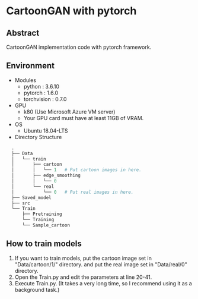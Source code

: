 # CartoonGAN with pytorch

## Abstract

CartoonGAN implementation code with pytorch framework.

## Environment

- Modules
  - python : 3.6.10
  - pytorch : 1.6.0
  - torchvision : 0.7.0
- GPU
  - k80 (Use Microsoft Azure VM server)
  - Your GPU card must have at least 11GB of VRAM.
- OS
  - Ubuntu 18.04-LTS
- Directory Structure

``` python
  .
  ├── Data
  │   └── train
  │       ├── cartoon
  │       │   └── 1   # Put cartoon images in here.
  │       ├── edge_smoothing
  │       │   └── 0
  │       └── real
  │           └── 0   # Put real images in here.
  ├── Saved_model
  ├── src
  └── Train
      ├── Pretraining
      └── Training
      └── Sample_cartoon
```

## How to train models

1. If you want to train models, put the cartoon image set in "Data/cartoon/1/" directory. and put the real image set in "Data/real/0" directory.
2. Open the Train.py and edit the parameters at line 20-41.
3. Execute Train.py. (It takes a very long time, so I recommend using it as a background task.)
